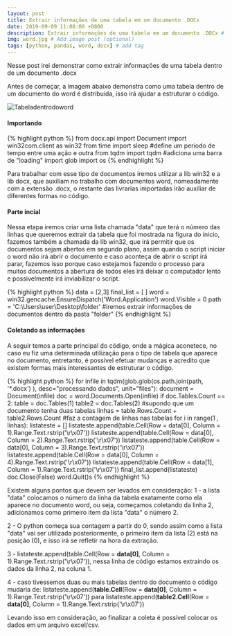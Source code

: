 ```yaml
---
layout: post
title: Extrair informações de uma tabela em um documento .DOCx
date: 2019-09-09 11:08:00 +0800
description: Extrair informações de uma tabela em um documento .DOCx # Add post description (optional)
img: word.jpg # Add image post (optional)
tags: [python, pandas, word, docx] # add tag
---
```

Nesse post irei demonstrar como extrair informações de uma tabela dentro de um documento .docx

Antes de começar, a imagem abaixo demonstra como uma tabela dentro de um documento do word é distribuida, isso irá ajudar a estruturar o código.

![Tabeladentrodoword](https://eduardo2s.github.io/assets/img/tabela.jpg)

#### Importando

{% highlight python %}
from docx.api import Document
import win32com.client as win32
from time import sleep #define um periodo de tempo entre uma ação e outra
from tqdm import tqdm #adiciona uma barra de "loading"
import glob
import os
  {% endhighlight %}

Para trabalhar com esse tipo de documentos iremos utilizar a lib win32 e a lib docx, que auxiliam no trabalho com documentos word, nomeadamente com a extensão .docx, o restante das livrarias importadas irão auxiliar de diferentes formas no código.

#### Parte incial

Nessa etapa iremos criar uma lista chamada "data" que terá o número das linhas que queremos extrair da tabela que foi mostrada na figura do inicio, fazemos também a chamada da lib win32, que irá permitir que os documentos sejam abertos em segundo plano, assim quando o script iniciar o word não irá abrir o documento e caso aconteça de abrir o script irá parar, fazemos isso porque caso estejamos fazendo o processo para muitos documentos a abertura de todos eles irá deixar o computador lento e possivelmente irá inviabilizar o script.

{% highlight python %}
data = [2,3]
final_list = [ ]
word = win32.gencache.EnsureDispatch('Word.Application')
word.Visible = 0
path = 'C:\\Users\\user\\Desktop\\folder' #iremos extrair informações de documentos dentro da pasta "folder" 
  {% endhighlight %}

#### Coletando as informações

A seguir temos a parte principal do código, onde a mágica aconetece, no caso eu fiz uma determinada utilização para o tipo de tabela que aparece no documento, entretanto, é possível efetuar mudanças e acredito que existem formas mais interessantes de estruturar o código.

{% highlight python %}
for infile in tqdm(glob.glob(os.path.join(path, '*.docx') ), desc="processando dados", unit="files"):
	document = Document(infile)
	doc = word.Documents.Open(infile)
    if doc.Tables.Count == 2:
        table = doc.Tables(1)
        table2 = doc.Tables(2) #supondo que um documento tenha duas tabelas
        linhas = table.Rows.Count + table2.Rows.Count #faz a contagem de linhas nas tabelas
        for i in range(1 , linhas):
            listateste = []
            listateste.append(table.Cell(Row = data[0], Column = 1).Range.Text.rstrip('\r\x07'))
            listateste.append(table.Cell(Row = data[0], Column = 2).Range.Text.rstrip('\r\x07'))
            listateste.append(table.Cell(Row = data[0], Column = 3).Range.Text.rstrip('\r\x07'))
            listateste.append(table.Cell(Row = data[0], Column = 4).Range.Text.rstrip('\r\x07'))
            listateste.append(table.Cell(Row = data[1], Column = 1).Range.Text.rstrip('\r\x07'))
		final_list.append(listateste)
    doc.Close(False)
word.Quit()s
  {% endhighlight %}

Existem alguns pontos que devem ser levados em consideração:
1 - a lista "data" colocamos o número da linha da tabela exatamente como ela aparece no documento word, ou seja, começamos coletando da linha 2, adicionamos como primeiro item da lista "data" o número 2.

2 - O python começa sua contagem a partir do 0, sendo assim como a lista "data" vai ser utilizada posteriormente, o primeiro item da lista (2) está na posição (0), e isso irá se refletir na hora da extração.

3 - listateste.append(table.Cell(Row = **data[0]**, Column = 1).Range.Text.rstrip('\r\x07')), nessa linha de código estamos extraindo os dados da linha 2, na coluna 1.

4 - caso tivessemos duas ou mais tabelas dentro do documento o código mudaria de:
listateste.append(**table.Cell**(Row = **data[0]**, Column = 1).Range.Text.rstrip('\r\x07')) para
listateste.append(**table2.Cell**(Row = **data[0]**, Column = 1).Range.Text.rstrip('\r\x07'))

Levando isso em consideração, ao finalizar a coleta é possível colocar os dados em um arquivo excel/csv.
